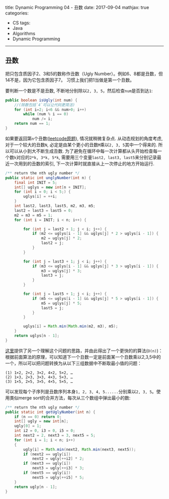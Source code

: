 title: Dynamic Programming 04 - 丑数
date: 2017-09-04
mathjax: true
categories:
- CS
tags:
- Java
- Algorithms
- Dynamic Programming
---
## 丑数
把只包含质因子2、3和5的数称作丑数（Ugly Number）。例如6、8都是丑数，但14不是，因为它包含质因子7。 习惯上我们把1当做是第一个丑数。
<!-- more -->

要判断一个数是不是丑数, 不断地分别除以`2, 3, 5`，然后检查`num`是否到达`1`:
```java
public boolean isUgly(int num) {
    //(除数包括`4`可以让代码更简洁)
    for (int i=2; i<6 && num>0; i++)
        while (num % i == 0)
            num /= i;
    return num == 1;
}
```
如果要返回第`n`个丑数([leetcode原题](https://leetcode.com/problems/ugly-number-ii/)), 情况就稍微复杂点. 从动态规划的角度考虑, 对于一个较大的丑数`N`, 必定是由某个更小的丑数`M`乘以`2, 3, 5`其中一个得来的. 所以可以从小到大不断生成丑数. 为了避免在循环中每一次计算都从头开始检查每一个数`k`对应的`2*k, 3*k, 5*k`, 需要用三个变量`last2, last3, last5`来分别记录最近一次用到的丑数的索引, 下一次计算时就直接从上一次停止的地方开始运行.
```java
/** return the nth ugly number */
public static int unglyNumber(int n) {
    final int INIT = 5;
    int[] uglys = new int[n + INIT];
    for (int i = 0; i < 5;) {
        uglys[i] = ++i;
    }
    int last2, last3, last5, m2, m3, m5;
    last2 = last3 = last5 = 0;
    m2 = m3 = m5 = 1;
    for (int i = INIT; i < n; i++) {

        for (int j = last2 + 1; j < i; j++) {
            if (m2 <= uglys[i - 1] && uglys[j] * 2 > uglys[i - 1]) {
                m2 = uglys[j] * 2;
                last2 = j;
            }
        }

        for (int j = last3 + 1; j < i; j++) {
            if (m3 <= uglys[i - 1] && uglys[j] * 3 > uglys[i - 1]) {
                m3 = uglys[j] * 3;
                last3 = j;
            }
        }

        for (int j = last5 + 1; j < i; j++) {
            if (m5 <= uglys[i - 1] && uglys[j] * 5 > uglys[i - 1]) {
                m5 = uglys[j] * 5;
                last5 = j;
            }
        }

        uglys[i] = Math.min(Math.min(m2, m3), m5);
    }
    return uglys[n - 1];
}
```
[这里](https://www.geeksforgeeks.org/ugly-numbers/)提供了另一个理解这个问题的思路，并由此得出了一个更快的的算法(`O(n)`)：根据前面算法的原理，可以知道下一个丑数一定是前面某一个丑数乘以2,3,5中的一个，所以可以把问题转换为从以下三组数据中不断取最小值的问题：
```
(1) 1×2, 2×2, 3×2, 4×2, 5×2, …
(2) 1×3, 2×3, 3×3, 4×3, 5×3, …
(3) 1×5, 2×5, 3×5, 4×5, 5×5, …
```
可以发现每个子序列是丑数序列本身`1, 2, 3, 4, 5......`分别乘以`2, 3, 5`。使用类似merge sort的合并方法，每次从三个数组中弹出最小的数:
```java
/** return the nth ugly number */
public static int getUglyNumber(int n) {
    if (n == 0) return 0;
    int[] ugly = new int[n];
    ugly[0] = 1;
    int i2 = 0, i3 = 0, i5 = 0;
    int next2 = 2, next3 = 3, next5 = 5;
    for (int i = 1; i < n; i++)
    {
        ugly[i] = Math.min(next2, Math.min(next3, next5));
        if (next2 == ugly[i])
            next2 = ugly[++i2] * 2;
        if (next3 == ugly[i])
            next3 = ugly[++i3] * 3;
        if (next5 == ugly[i])
            next5 = ugly[++i5] * 5;
    }
    return ugly[n - 1];
}
```
